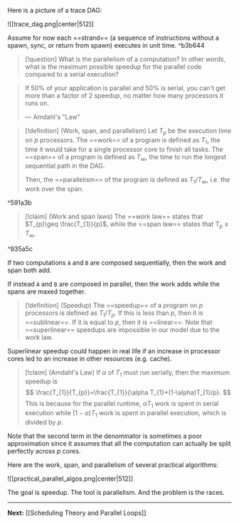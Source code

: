Here is a picture of a trace DAG:

![[trace_dag.png|center|512]]

Assume for now each ==strand== (a sequence of instructions without a spawn, sync, or return from spawn) executes in unit time.  ^b3b644

> [!question]
> What is the parallelism of a computation? In other words, what is the maximum possible speedup for the parallel code compared to a serial execution?

> If 50% of your application is parallel and 50% is serial, you can't get more than a factor of 2 speedup, no matter how many processors it runs on.
> 
> — Amdahl's "Law"

> [!definition] (Work, span, and parallelism)
> Let $T_{p}$ be the execution time on $p$ processors. The ==work== of a program is defined as $T_{1}$, the time it would take for a single processor core to finish all tasks. The ==span== of a program is defined as $T_{\infty}$, the time to run the longest sequential path in the DAG.
> 
> Then, the ==parallelism== of the program is defined as $T_{1}/T_{\infty}$, i.e. the work over the span.

^591a3b

> [!claim] (Work and span laws)
> The ==work law== states that $T_{p}\geq \frac{T_{1}}{p}$, while the ==span law== states that $T_{p}\geq T_{\infty}$.

^935a5c

If two computations `A` and `B` are composed sequentially, then the work and span both add.

If instead `A` and `B` are composed in parallel, then the work adds while the spans are maxed together.

> [!definition] (Speedup)
> The ==speedup== of a program on $p$ processors is defined as $T_{1}/T_{p}$. If this is less than $p$, then it is ==sublinear==. If it is equal to $p$, then it is ==linear==. Note that ==superlinear== speedups are impossible in our model due to the work law.

Superlinear speedup could happen in real life if an increase in processor cores led to an increase in other resources (e.g. cache).

> [!claim] (Amdahl's Law)
> If $\alpha$ of $T_{1}$ must run serially, then the maximum speedup is
> $$
> \frac{T_{1}}{T_{p}}=\frac{T_{1}}{\alpha T_{1}+(1-\alpha)T_{1}/p}.
> $$
> This is because for the parallel runtime, $\alpha T_{1}$ work is spent in serial execution while $(1-\alpha)T_{1}$ work is spent in parallel execution, which is divided by $p$.

Note that the second term in the denominator is sometimes a poor approximation since it assumes that all the computation can actually be split perfectly across $p$ cores.

Here are the work, span, and parallelism of several practical algorithms:

![[practical_parallel_algos.png|center|512]]

The goal is speedup. The tool is parallelism. And the problem is the races.

---

**Next:** [[Scheduling Theory and Parallel Loops]]